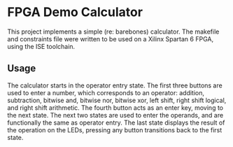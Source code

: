 # FPGA Demo Calculator
This project implements a simple (re: barebones) calculator.
The makefile and constraints file were written to be used on a Xilinx Spartan 6 FPGA, using the ISE toolchain.

## Usage
The calculator starts in the operator entry state. The first three buttons are used to enter a number, which corresponds to an operator:
addition, subtraction, bitwise and, bitwise nor, bitwise xor, left shift, right shift logical, and right shift arithmetic.
The fourth button acts as an enter key, moving to the next state.
The next two states are used to enter the operands, and are functionally the same as operator entry.
The last state displays the result of the operation on the LEDs, pressing any button transitions back to the first state.

